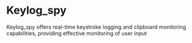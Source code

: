 # Keylog_spy
Keylog_spy offers real-time keystroke logging and clipboard monitoring capabilities, providing effective monitoring of user input
